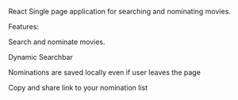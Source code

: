 React Single page application for searching and nominating movies.

Features:

Search and nominate movies.

Dynamic Searchbar

Nominations are saved locally even if user leaves the page

Copy and share link to your nomination list
